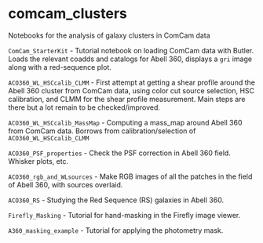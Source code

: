 # comcam_clusters
Notebooks for the analysis of galaxy clusters in ComCam data

`ComCam_StarterKit` - Tutorial notebook on loading ComCam data with Butler. Loads the relevant coadds and catalogs for Abell 360, displays a `gri` image along with a red-sequence plot. 

`ACO360_WL_HSCcalib_CLMM` - First attempt at getting a shear profile around the Abell 360 cluster from ComCam data, using color cut source selection, HSC calibration, and CLMM for the shear profile measurement. Main steps are there but a lot remain to be checked/improved.

`ACO360_WL_HSCcalib_MassMap` - Computing a mass_map around Abell 360 from ComCam data. Borrows from calibration/selection of `ACO360_WL_HSCcalib_CLMM`

`ACO360_PSF_properties` - Check the PSF correction in Abell 360 field. Whisker plots, etc.

`ACO360_rgb_and_WLsources` - Make RGB images of all the patches in the field of Abell 360, with sources overlaid.

`ACO360_RS` - Studying the Red Sequence (RS) galaxies in Abell 360.

`Firefly_Masking` - Tutorial for hand-masking in the Firefly image viewer.

`A360_masking_example` - Tutorial for applying the photometry mask.
